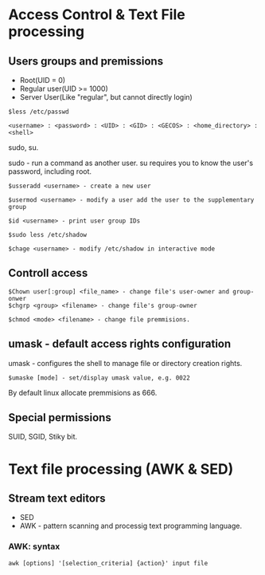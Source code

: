 # Access Control & Text File processing

## Users groups and premissions 

* Root(UID = 0)
* Regular user(UID >= 1000)
* Server User(Like "regular", but cannot directly login)
```
$less /etc/passwd

<username> : <password> : <UID> : <GID> : <GECOS> : <home_directory> : <shell>

```
sudo, su.

sudo - run a command as another user.
su requires you to know the user's password, including root.
```
$usseradd <username> - create a new user 

$usermod <username> - modify a user add the user to the supplementary group

$id <username> - print user group IDs

$sudo less /etc/shadow

$chage <username> - modify /etc/shadow in interactive mode 
```
## Controll access

```
$Chown user[:group] <file_name> - change file's user-owner and group-onwer 
$chgrp <group> <filename> - change file's group-owner

$chmod <mode> <filename> - change file premmisions.
```
## umask - default access rights configuration

umask - configures the shell to manage file or directory creation rights.

```
$umaske [mode] - set/display umask value, e.g. 0022
```

By default linux allocate premmisions as 666.

## Special permissions

SUID, SGID, Stiky bit.

# Text file processing (AWK & SED)

## Stream text editors

- SED
- AWK - pattern scanning and processig text programming language.

### AWK: syntax

```
awk [options] '[selection_criteria] {action}' input file
```
